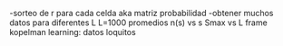 -sorteo de r para cada celda aka matriz probabilidad
-obtener muchos datos para diferentes L
L=1000
promedios n(s) vs s
Smax vs L
frame kopelman
learning: datos loquitos
